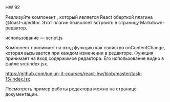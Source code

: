 HW 92

Реализуйте компонент <MarkdownEditor />, который является React оберткой 
плагина @toast-ui/editor. Этот плагин позволяет встроить в страницу Markdown-редактор.

использование — script.js

Компонент принимает на вход функцию как свойство onContentChange, которая вызывается 
при каждом изменении в редакторе. Функция принимает на вход содержимое редактора.
Его использование видно в файле src/index.jsx.

https://github.com/junjun-it-courses/react-hw/blob/master/task-15/index.jsx

Посмотреть пример работы редактора можно на странице документации.
